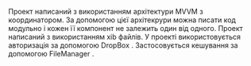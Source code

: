 Проект написаний з використанням архiтектури MVVM з координатором. За допомогою цієї архітекрури можна писати код модульно і кожен її компонент не залежить один від одного. Проект написаний з використанням xib файлів. У проекті використовується авторизація за допомогою DropBox . Застосовується кешування за допомогою FileManager .
